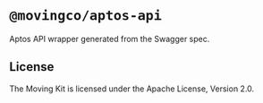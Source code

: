 # `@movingco/aptos-api`

Aptos API wrapper generated from the Swagger spec.

## License

The Moving Kit is licensed under the Apache License, Version 2.0.

